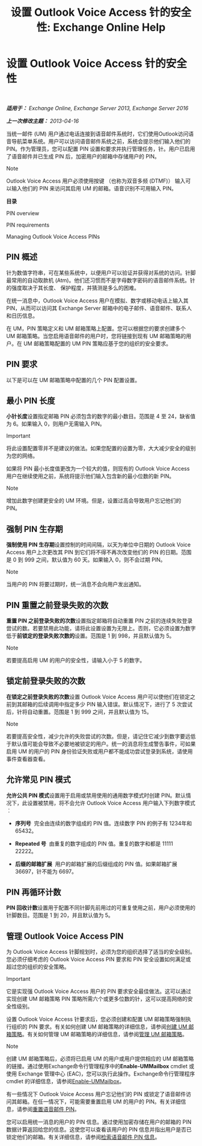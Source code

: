 ﻿---
title: '设置 Outlook Voice Access 针的安全性: Exchange Online Help'
TOCTitle: 设置 Outlook Voice Access 针的安全性
ms:assetid: ef6d9151-d333-4f52-9338-273f7a291e54
ms:mtpsurl: https://technet.microsoft.com/zh-cn/library/Bb125162(v=EXCHG.150)
ms:contentKeyID: 50556696
ms.date: 05/23/2018
mtps_version: v=EXCHG.150
ms.translationtype: MT
---

# 设置 Outlook Voice Access 针的安全性

 

_**适用于：** Exchange Online, Exchange Server 2013, Exchange Server 2016_

_**上一次修改主题：** 2013-04-16_

当统一邮件 (UM) 用户通过电话连接到语音邮件系统时，它们使用Outlook访问语音导航菜单系统。用户可以访问语音邮件系统之前，系统会提示他们输入他们的 PIN。作为管理员，您可以配置 PIN 设置和要求并执行管理任务，针。用户已启用了语音邮件并已生成 PIN 后，加密用户的邮箱中存储用户的 PIN。

> [!NOTE]
> Outlook Voice Access 用户必须使用按键 （也称为双音多频 (DTMF)） 输入可以输入他们的 PIN 来访问其启用 UM 的邮箱。语音识别不可用输入 PIN。


**目录**

PIN overview

PIN requirements

Managing Outlook Voice Access PINs

## PIN 概述

针为数值字符串，可在某些系统中，以便用户可以验证并获得对系统的访问。针脚最常用的自动取款机 (Atm)。他们还习惯而不是字母数字密码的语音邮件系统。针的强度取决于其长度、 保护程度，并猜测是多么的困难。

在统一消息中，Outlook Voice Access 用户在模拟、数字或移动电话上输入其 PIN，从而可以访问其 Exchange Server 邮箱中的电子邮件、语音邮件、联系人和日历信息。

在 UM，PIN 策略定义和 UM 邮箱策略上配置。您可以根据您的要求创建多个 UM 邮箱策略。当您启用语音邮件的用户时，您将链接到现有 UM 邮箱策略的用户。在 UM 邮箱策略配置的 UM PIN 策略应基于您的组织的安全要求。

## PIN 要求

以下是可以在 UM 邮箱策略中配置的几个 PIN 配置设置。

## 最小 PIN 长度

**小针长度**设置指定邮箱 PIN 必须包含的数字的最小数目。范围是 4 至 24，缺省值为 6。如果输入 0，则用户无需输入 PIN。

> [!important]
> 将此设置配置零并不是建议的做法。如果您配置的设置为零，大大减少安全的级别为您的网络。


如果将 PIN 最小长度值更改为一个较大的值，则现有的 Outlook Voice Access 用户在继续使用之前，系统将提示他们输入包含新的最小位数的新 PIN。

> [!NOTE]
> 增加此数字创建更安全的 UM 环境。但是，设置过高会导致用户忘记他们的 PIN。


## 强制 PIN 生存期

**强制使用 PIN 生存期**设置控制的时间间隔，以天为单位中日期的 Outlook Voice Access 用户上次更改其 PIN 到它们将不得不再次改变他们的 PIN 的日期。范围是 0 到 999 之间，默认值为 60 天。如果输入 0，则不会过期 PIN。

> [!NOTE]
> 当用户的 PIN 将要过期时，统一消息不会向用户发出通知。


## PIN 重置之前登录失败的次数

**重置 PIN 之前登录失败的次数**设置指定邮箱将自动重置 PIN 之前的连续失败登录尝试的数。若要禁用此功能，请将此设置设置为无限上。否则，它必须设置为数字低于**前锁定的登录失败次数的**设置。范围是 1 到 998，并且默认值为 5。

> [!NOTE]
> 若要提高启用 UM 的用户的安全性，请输入小于 5 的数字。


## 锁定前登录失败的次数

**在锁定之前登录失败的次数**设置 Outlook Voice Access 用户可以使他们在锁定之前到其邮箱的后续调用中指定多少 PIN 输入错误。默认情况下，进行了 5 次尝试后，针将自动重置。范围是 1 到 999 之间，并且默认值为 15。

> [!NOTE]
> 若要提高安全性，减少允许的失败尝试的次数。但是，请记住它减少到数字要远低于默认值可能会导致不必要地被锁定的用户。统一的消息将生成警告事件，可如果启用 UM 的用户的 PIN 身份验证失败或用户都不能成功尝试登录到系统，请使用事件查看器查看。


## 允许常见 PIN 模式

**允许公共 PIN 模式**设置用于启用或禁用使用的通用数字模式时创建 PIN。默认情况下，此设置被禁用，将不会允许 Outlook Voice Access 用户输入下列数字模式 ︰

  - **序列号**  完全由连续的数字组成的 PIN 值。连续数字 PIN 的例子有 1234年和 65432。

  - **Repeated 号**  由重复的数字组成的 PIN 值。重复的数字和都是 11111 22222。

  - **后缀的邮箱扩展**  用户的邮箱扩展的后缀组成的 PIN 值。如果邮箱扩展 36697，针不能为 6697。

## PIN 再循环计数

**PIN 回收计数**设置用于配置不同针脚先前用过的可重复使用之前，用户必须使用的针脚数目。范围是 1 到 20，并且默认值为 5。

## 管理 Outlook Voice Access PIN

为 Outlook Voice Access 针脚规划时，必须为您的组织选择了适当的安全级别。您必须仔细考虑的 Outlook Voice Access PIN 要求和 PIN 安全设置如何满足或超过您的组织的安全策略。

> [!important]
> 它是实现强 Outlook Voice Access 用户的 PIN 要求安全最佳做法。这可以通过实现创建 UM 邮箱策略 PIN 策略所需六个或更多位数的针，这可以提高网络的安全性级别。


设置 Outlook Voice Access 针要求后，您必须创建和配置 UM 邮箱策略强制执行组织的 PIN 要求。有关如何创建 UM 邮箱策略的详细信息，请参阅[创建 UM 邮箱策略](create-a-um-mailbox-policy-exchange-2013-help.md)。有关如何管理 UM 邮箱策略的详细信息，请参阅[管理 UM 邮箱策略](manage-a-um-mailbox-policy-exchange-2013-help.md)。

> [!NOTE]
> 创建 UM 邮箱策略后，必须将已启用 UM 的用户或用户提供相应的 UM 邮箱策略的链接。通过使用Exchange命令行管理程序中的<strong>Enable-UMMailbox</strong> cmdlet 或使用 Exchange 管理中心 (EAC)，您可以执行此操作。Exchange命令行管理程序 cmdlet 的详细信息，请参阅<a href="https://technet.microsoft.com/zh-cn/library/aa998033(v=exchg.150)">Enable-UMMailbox</a>。


有一些情况下 Outlook Voice Access 用户忘记他们的 PIN 或锁定了语音邮件访问其邮箱。在任一情况下，可能需要重置启用 UM 的用户的 PIN。有关详细信息，请参阅[重置语音邮件 PIN](reset-a-voice-mail-pin-exchange-2013-help.md)。

您可以启用统一消息的用户的 PIN 信息。通过使用加密存储在用户的邮箱的 PIN 数据计算返回给您的信息。这使您可以查看该用户的 PIN 信息并指出用户是否已锁定他们的邮箱。有关详细信息，请参阅[检索语音邮件 PIN 信息](retrieve-voice-mail-pin-information-exchange-2013-help.md)。

